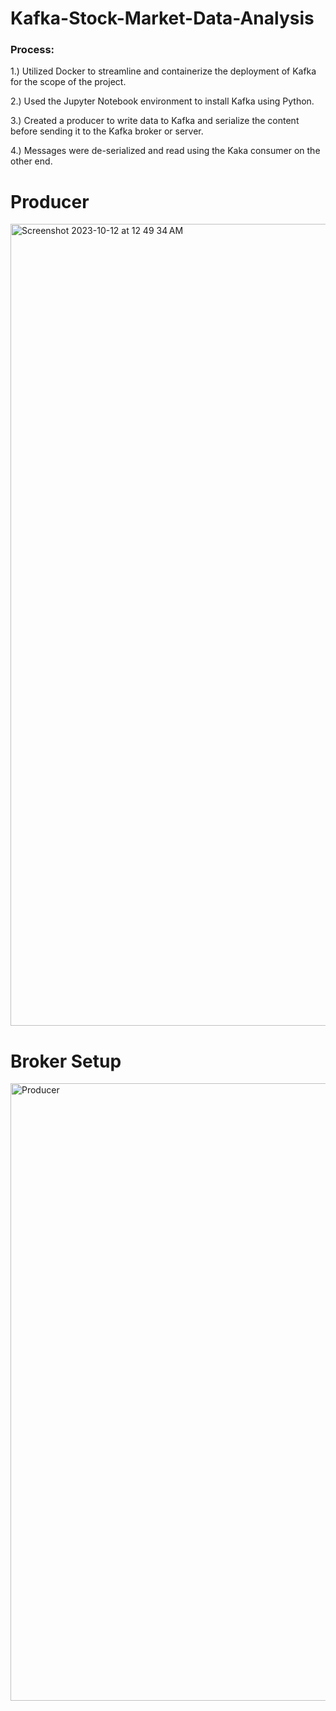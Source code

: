 # Kafka-Stock-Market-Data-Analysis

### Process:

1.) Utilized Docker to streamline and containerize the deployment of Kafka for the scope of the project.

2.) Used the Jupyter Notebook environment to install Kafka using Python.

3.) Created a producer to write data to Kafka and serialize the content before sending it to the Kafka broker or server.

4.) Messages were de-serialized and read using the Kaka consumer on the other end.

# Producer

<img width="1283" alt="Screenshot 2023-10-12 at 12 49 34 AM" src="https://github.com/jasumonga17/Kafka-Stock-Market-Data-Analysis/assets/76562774/ea627a21-8ffa-4c0a-97ad-fbb625c94e77">

# Broker Setup

<img width="988" alt="Producer" src="https://github.com/jasumonga17/Kafka-Stock-Market-Data-Analysis/assets/76562774/52c0e6d5-c35b-4632-94ee-2cb7f536b480">

